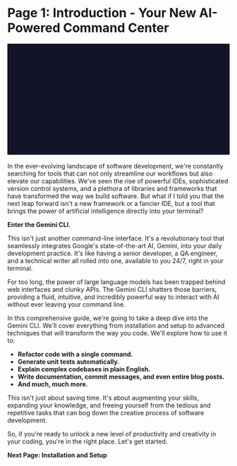 # Page 1: Introduction - Your New AI-Powered Command Center

![Abstract AI Brain](gemini_cli_abstract_brain.png)

In the ever-evolving landscape of software development, we're constantly searching for tools that can not only streamline our workflows but also elevate our capabilities. We've seen the rise of powerful IDEs, sophisticated version control systems, and a plethora of libraries and frameworks that have transformed the way we build software. But what if I told you that the next leap forward isn't a new framework or a fancier IDE, but a tool that brings the power of artificial intelligence directly into your terminal?

**Enter the Gemini CLI.**

This isn't just another command-line interface. It's a revolutionary tool that seamlessly integrates Google's state-of-the-art AI, Gemini, into your daily development practice. It's like having a senior developer, a QA engineer, and a technical writer all rolled into one, available to you 24/7, right in your terminal.

For too long, the power of large language models has been trapped behind web interfaces and clunky APIs. The Gemini CLI shatters those barriers, providing a fluid, intuitive, and incredibly powerful way to interact with AI without ever leaving your command line.

In this comprehensive guide, we're going to take a deep dive into the Gemini CLI. We'll cover everything from installation and setup to advanced techniques that will transform the way you code. We'll explore how to use it to:

*   **Refactor code with a single command.**
*   **Generate unit tests automatically.**
*   **Explain complex codebases in plain English.**
*   **Write documentation, commit messages, and even entire blog posts.**
*   **And much, much more.**

This isn't just about saving time. It's about augmenting your skills, expanding your knowledge, and freeing yourself from the tedious and repetitive tasks that can bog down the creative process of software development.

So, if you're ready to unlock a new level of productivity and creativity in your coding, you're in the right place. Let's get started.

**Next Page: Installation and Setup**
